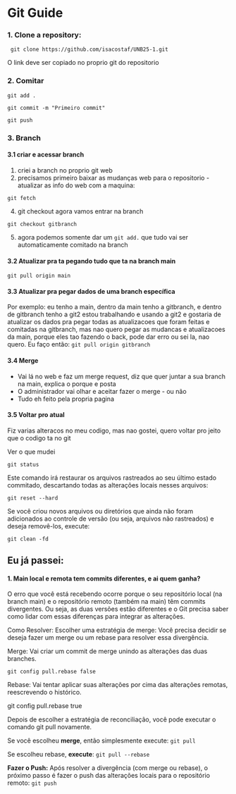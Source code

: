 # Git Guide

### 1. Clone a repository:
``` git clone https://github.com/isacostaf/UNB25-1.git```

O link deve ser copiado no proprio git do repositorio

### 2. Comitar
```git add .```

```git commit -m "Primeiro commit"```

```git push```

### 3. Branch

#### 3.1 criar e acessar branch
1. criei a branch no proprio git web
2. precisamos primeiro baixar as mudanças web para o repositorio - atualizar as info do web com a maquina:

```git fetch```

4. git checkout agora vamos entrar na branch

```git checkout gitbranch```

5. agora podemos somente dar um ```git add.``` que tudo vai ser automaticamente comitado na branch

#### 3.2 Atualizar pra ta pegando tudo que ta na branch main
```git pull origin main```

#### 3.3 Atualizar pra pegar dados de uma branch específica
Por exemplo: eu tenho a main, dentro da main tenho a gitbranch, e dentro de gitbranch tenho a git2
estou trabalhando e usando a git2 e gostaria de atualizar os dados pra pegar todas as atualizacoes que foram feitas e comitadas na gitbranch, mas nao quero pegar as mudancas e atualizacoes da main, porque eles tao fazendo o back, pode dar erro ou sei la, nao quero.
Eu faço então:
```git pull origin gitbranch```

#### 3.4 Merge
- Vai lá no web e faz um merge request, diz que quer juntar a sua branch na main, explica o porque e posta
- O administrador vai olhar e aceitar fazer o merge - ou não
- Tudo eh feito pela propria pagina

#### 3.5 Voltar pro atual
Fiz varias alteracos no meu codigo, mas nao gostei, quero voltar pro jeito que o codigo ta no git

Ver o que mudei

```git status```

Este comando irá restaurar os arquivos rastreados ao seu último estado commitado, descartando todas as alterações locais nesses arquivos:

```git reset --hard```

Se você criou novos arquivos ou diretórios que ainda não foram adicionados ao controle de versão (ou seja, arquivos não rastreados) e deseja removê-los, execute:

```git clean -fd```


## Eu já passei:

#### 1. Main local e remota tem commits diferentes, e ai quem ganha?
O erro que você está recebendo ocorre porque o seu repositório local (na branch main) e o repositório remoto (também na main) têm commits divergentes. Ou seja, as duas versões estão diferentes e o Git precisa saber como lidar com essas diferenças para integrar as alterações.

Como Resolver:
Escolher uma estratégia de merge: Você precisa decidir se deseja fazer um merge ou um rebase para resolver essa divergência.

Merge: Vai criar um commit de merge unindo as alterações das duas branches.

```git config pull.rebase false```

Rebase: Vai tentar aplicar suas alterações por cima das alterações remotas, reescrevendo o histórico.

git config pull.rebase true

Depois de escolher a estratégia de reconciliação, você pode executar o comando git pull novamente.

Se você escolheu **merge**, então simplesmente execute: ```git pull```

Se escolheu rebase, **execute**: ```git pull --rebase```

**Fazer o Push:** Após resolver a divergência (com merge ou rebase), o próximo passo é fazer o push das alterações locais para o repositório remoto:
```git push```


